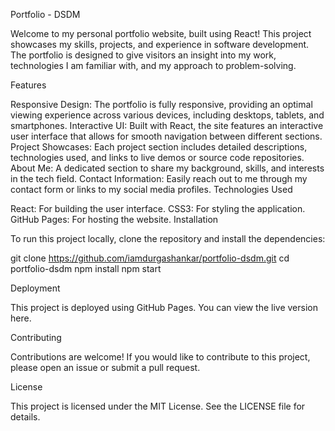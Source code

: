 Portfolio - DSDM

Welcome to my personal portfolio website, built using React! This project showcases my skills, projects, and experience in software development. The portfolio is designed to give visitors an insight into my work, technologies I am familiar with, and my approach to problem-solving.

Features

Responsive Design: The portfolio is fully responsive, providing an optimal viewing experience across various devices, including desktops, tablets, and smartphones.
Interactive UI: Built with React, the site features an interactive user interface that allows for smooth navigation between different sections.
Project Showcases: Each project section includes detailed descriptions, technologies used, and links to live demos or source code repositories.
About Me: A dedicated section to share my background, skills, and interests in the tech field.
Contact Information: Easily reach out to me through my contact form or links to my social media profiles.
Technologies Used

React: For building the user interface.
CSS3: For styling the application.
GitHub Pages: For hosting the website.
Installation

To run this project locally, clone the repository and install the dependencies:

git clone https://github.com/iamdurgashankar/portfolio-dsdm.git
cd portfolio-dsdm
npm install
npm start

Deployment

This project is deployed using GitHub Pages. You can view the live version here.

Contributing

Contributions are welcome! If you would like to contribute to this project, please open an issue or submit a pull request.

License

This project is licensed under the MIT License. See the LICENSE file for details.
